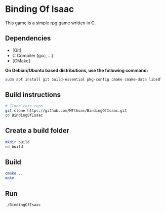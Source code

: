 # Binding Of Isaac

This game is a simple rpg game written in C.<br>

## Dependencies

- [Git]
- C Compiler (gcc, ...)
- [CMake]

**On Debian/Ubuntu based distributions, use the following command:**

```sh
sudo apt install git build-essential pkg-config cmake cmake-data libsdl2-dev libsdl2-gfx-dev
```

## Build instructions

```sh
# Clone this repo
git clone https://github.com/MTthoas/BindingOfIsaac.git
cd BindingOfIsaac
```

## Create a build folder
```sh
mkdir build
cd build
```

## Build
```sh
cmake ..
make
```

## Run
```sh
./BindingOfIsaac
```


